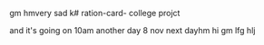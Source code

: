 
gm
hmvery sad k# ration-card-
college projct

and it's going on 
10am
another day 8 nov
next dayhm
hi
gm
lfg
hlj
